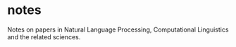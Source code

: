 # notes
Notes on papers in Natural Language Processing, Computational Linguistics and the related sciences. 
